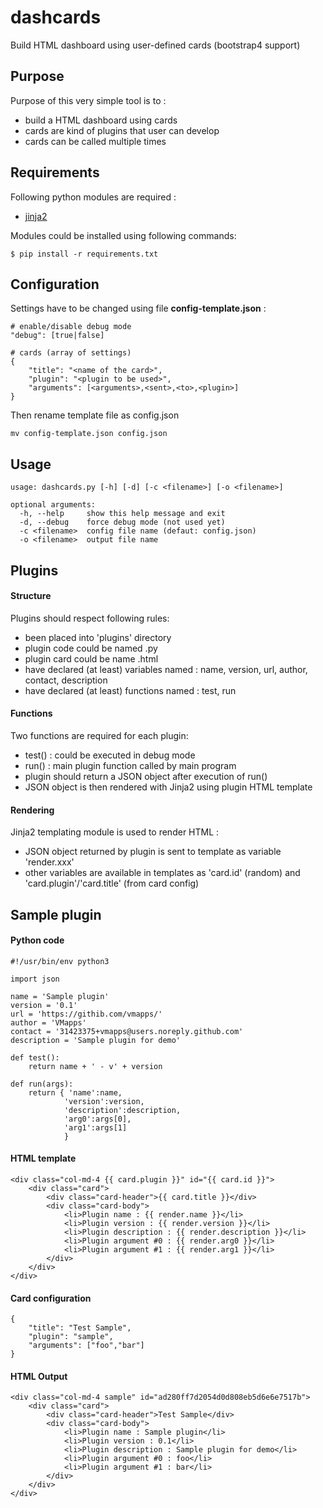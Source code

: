 # dashcards
Build HTML dashboard using user-defined cards (bootstrap4 support)

## Purpose 
Purpose of this very simple tool is to :
- build a HTML dashboard using cards 
- cards are kind of plugins that user can develop
- cards can be called multiple times

## Requirements
Following python modules are required :
- [jinja2](http://jinja.pocoo.org/)

Modules could be installed using following commands:
```
$ pip install -r requirements.txt
```
## Configuration
Settings have to be changed using file **config-template.json** :
```
# enable/disable debug mode
"debug": [true|false]

# cards (array of settings)
{
	"title": "<name of the card>",
	"plugin": "<plugin to be used>",
	"arguments": [<arguments>,<sent>,<to>,<plugin>]
}
```
Then rename template file as config.json
```
mv config-template.json config.json
```
## Usage
```
usage: dashcards.py [-h] [-d] [-c <filename>] [-o <filename>]

optional arguments:
  -h, --help     show this help message and exit
  -d, --debug    force debug mode (not used yet)
  -c <filename>  config file name (defaut: config.json)
  -o <filename>  output file name
```
## Plugins 
#### Structure
Plugins should respect following rules:
- been placed into 'plugins' directory
- plugin code could be named <plugin>.py
- plugin card could be name <plugin>.html
- have declared (at least) variables named : name, version, url, author, contact, description
- have declared (at least) functions named : test, run

#### Functions
Two functions are required for each plugin:
- test() : could be executed in debug mode 
- run() : main plugin function called by main program
- plugin should return a JSON object after execution of run()
- JSON object is then rendered with Jinja2 using plugin HTML template

#### Rendering
Jinja2 templating module is used to render HTML :
- JSON object returned by plugin is sent to template as variable 'render.xxx'
- other variables are available in templates as 'card.id' (random) and 'card.plugin'/'card.title' (from card config)

## Sample plugin
#### Python code
```
#!/usr/bin/env python3

import json

name = 'Sample plugin'
version = '0.1'
url = 'https://githib.com/vmapps/'
author = 'VMapps'
contact	= '31423375+vmapps@users.noreply.github.com'
description = 'Sample plugin for demo'

def test():
	return name + ' - v' + version

def run(args):
	return { 'name':name, 
			'version':version, 
			'description':description, 
			'arg0':args[0], 
			'arg1':args[1] 
			}
```

#### HTML template
```
<div class="col-md-4 {{ card.plugin }}" id="{{ card.id }}">
	<div class="card">
		<div class="card-header">{{ card.title }}</div>
		<div class="card-body">
			<li>Plugin name : {{ render.name }}</li>
			<li>Plugin version : {{ render.version }}</li>
			<li>Plugin description : {{ render.description }}</li>
			<li>Plugin argument #0 : {{ render.arg0 }}</li>
			<li>Plugin argument #1 : {{ render.arg1 }}</li>
		</div>
	</div>
</div>
```

#### Card configuration
```
{
	"title": "Test Sample",
	"plugin": "sample",
	"arguments": ["foo","bar"]
}
```

#### HTML Output
```
<div class="col-md-4 sample" id="ad280ff7d2054d0d808eb5d6e6e7517b">
	<div class="card">
		<div class="card-header">Test Sample</div>
		<div class="card-body">
			<li>Plugin name : Sample plugin</li>
			<li>Plugin version : 0.1</li>
			<li>Plugin description : Sample plugin for demo</li>
			<li>Plugin argument #0 : foo</li>
			<li>Plugin argument #1 : bar</li>
		</div>
	</div>
</div>
```
